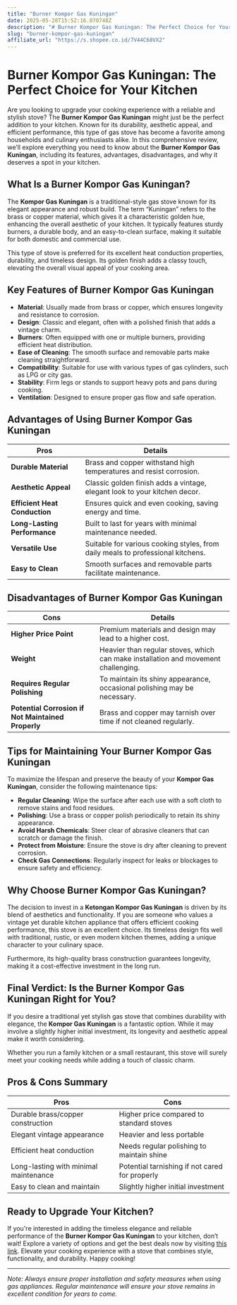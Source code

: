 ```yaml
---
title: "Burner Kompor Gas Kuningan"
date: 2025-05-28T15:52:16.070748Z
description: "# Burner Kompor Gas Kuningan: The Perfect Choice for Your Kitchen..."
slug: "burner-kompor-gas-kuningan"
affiliate_url: "https://s.shopee.co.id/7V44C68VX2"
---
```

# Burner Kompor Gas Kuningan: The Perfect Choice for Your Kitchen

Are you looking to upgrade your cooking experience with a reliable and stylish stove? The **Burner Kompor Gas Kuningan** might just be the perfect addition to your kitchen. Known for its durability, aesthetic appeal, and efficient performance, this type of gas stove has become a favorite among households and culinary enthusiasts alike. In this comprehensive review, we’ll explore everything you need to know about the **Burner Kompor Gas Kuningan**, including its features, advantages, disadvantages, and why it deserves a spot in your kitchen.

## What Is a Burner Kompor Gas Kuningan?

The **Kompor Gas Kuningan** is a traditional-style gas stove known for its elegant appearance and robust build. The term “Kuningan” refers to the brass or copper material, which gives it a characteristic golden hue, enhancing the overall aesthetic of your kitchen. It typically features sturdy burners, a durable body, and an easy-to-clean surface, making it suitable for both domestic and commercial use.

This type of stove is preferred for its excellent heat conduction properties, durability, and timeless design. Its golden finish adds a classy touch, elevating the overall visual appeal of your cooking area.

## Key Features of Burner Kompor Gas Kuningan

- **Material**: Usually made from brass or copper, which ensures longevity and resistance to corrosion.
- **Design**: Classic and elegant, often with a polished finish that adds a vintage charm.
- **Burners**: Often equipped with one or multiple burners, providing efficient heat distribution.
- **Ease of Cleaning**: The smooth surface and removable parts make cleaning straightforward.
- **Compatibility**: Suitable for use with various types of gas cylinders, such as LPG or city gas.
- **Stability**: Firm legs or stands to support heavy pots and pans during cooking.
- **Ventilation**: Designed to ensure proper gas flow and safe operation.

## Advantages of Using Burner Kompor Gas Kuningan

| Pros                                             | Details                                                                        |
|--------------------------------------------------|--------------------------------------------------------------------------------|
| **Durable Material**                            | Brass and copper withstand high temperatures and resist corrosion.          |
| **Aesthetic Appeal**                            | Classic golden finish adds a vintage, elegant look to your kitchen decor.   |
| **Efficient Heat Conduction**                     | Ensures quick and even cooking, saving energy and time.                     |
| **Long-Lasting Performance**                      | Built to last for years with minimal maintenance needed.                     |
| **Versatile Use**                               | Suitable for various cooking styles, from daily meals to professional kitchens. |
| **Easy to Clean**                               | Smooth surfaces and removable parts facilitate maintenance.                  |

## Disadvantages of Burner Kompor Gas Kuningan

| Cons                                              | Details                                                          |
|---------------------------------------------------|------------------------------------------------------------------|
| **Higher Price Point**                            | Premium materials and design may lead to a higher cost.        |
| **Weight**                                       | Heavier than regular stoves, which can make installation and movement challenging.  |
| **Requires Regular Polishing**                     | To maintain its shiny appearance, occasional polishing may be necessary. |
| **Potential Corrosion if Not Maintained Properly** | Brass and copper may tarnish over time if not cleaned regularly. |

## Tips for Maintaining Your Burner Kompor Gas Kuningan

To maximize the lifespan and preserve the beauty of your **Kompor Gas Kuningan**, consider the following maintenance tips:

- **Regular Cleaning**: Wipe the surface after each use with a soft cloth to remove stains and food residues.
- **Polishing**: Use a brass or copper polish periodically to retain its shiny appearance.
- **Avoid Harsh Chemicals**: Steer clear of abrasive cleaners that can scratch or damage the finish.
- **Protect from Moisture**: Ensure the stove is dry after cleaning to prevent corrosion.
- **Check Gas Connections**: Regularly inspect for leaks or blockages to ensure safety and efficiency.

## Why Choose Burner Kompor Gas Kuningan?

The decision to invest in a **Ketongan Kompor Gas Kuningan** is driven by its blend of aesthetics and functionality. If you are someone who values a vintage yet durable kitchen appliance that offers efficient cooking performance, this stove is an excellent choice. Its timeless design fits well with traditional, rustic, or even modern kitchen themes, adding a unique character to your culinary space.

Furthermore, its high-quality brass construction guarantees longevity, making it a cost-effective investment in the long run.

## Final Verdict: Is the Burner Kompor Gas Kuningan Right for You?

If you desire a traditional yet stylish gas stove that combines durability with elegance, the **Kompor Gas Kuningan** is a fantastic option. While it may involve a slightly higher initial investment, its longevity and aesthetic appeal make it worth considering.

Whether you run a family kitchen or a small restaurant, this stove will surely meet your cooking needs while adding a touch of classic charm.

## Pros & Cons Summary

| **Pros** | **Cons** |
| --- | --- |
| Durable brass/copper construction | Higher price compared to standard stoves |
| Elegant vintage appearance | Heavier and less portable |
| Efficient heat conduction | Needs regular polishing to maintain shine |
| Long-lasting with minimal maintenance | Potential tarnishing if not cared for properly |
| Easy to clean and maintain | Slightly higher initial investment |

## Ready to Upgrade Your Kitchen?

If you're interested in adding the timeless elegance and reliable performance of the **Burner Kompor Gas Kuningan** to your kitchen, don’t wait! Explore a variety of options and get the best deals now by visiting [this link](https://s.shopee.co.id/7V44C68VX2). Elevate your cooking experience with a stove that combines style, functionality, and durability. Happy cooking!

---

*Note: Always ensure proper installation and safety measures when using gas appliances. Regular maintenance will ensure your stove remains in excellent condition for years to come.*